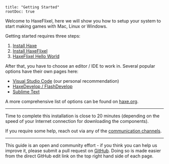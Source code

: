 ```
title: "Getting Started"
rootDoc: true
```

Welcome to HaxeFlixel, here we will show you how to setup your system to start making games with Mac, Linux or Windows.

Getting started requires three steps:

1. [Install Haxe](http://haxe.org/download)
2. [Install HaxeFlixel](/documentation/install-haxeflixel)
3. [HaxeFlixel Hello World](/documentation/hello-world-command-line)

After that, you have to choose an editor / IDE to work in. Several popular options have their own pages here:

- [Visual Studio Code](/documentation/visual-studio-code) (our personal recommendation)
- [HaxeDevelop / FlashDevelop](/documentation/FlashDevelop)
- [Sublime Text](/documentation/sublime-text)

A more comprehensive list of options can be found on [haxe.org](https://haxe.org/documentation/introduction/editors-and-ides.html).

----

Time to complete this installation is close to 20 minutes (depending on the speed of your Internet connection for downloading the components).

If you require some help, reach out via any of the [communication channels](/documentation/community).

----

This guide is an open and community effort - if you think you can help us improve it, please submit a pull request on 
[GitHub](https://github.com/HaxeFlixel/haxeflixel.com). Doing so is made easier from the direct GitHub edit link on 
the top right hand side of each page.
